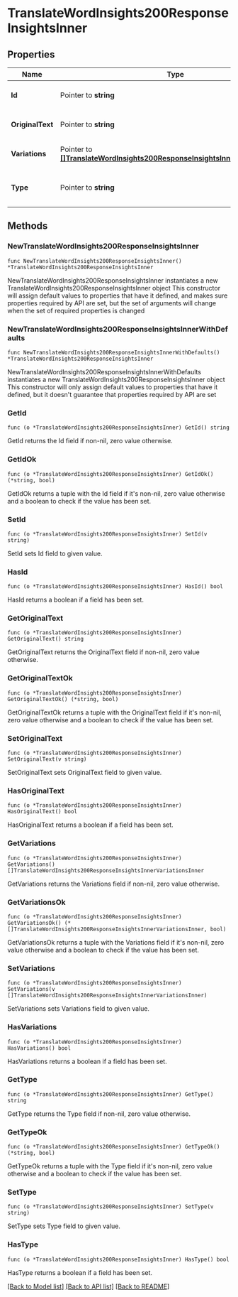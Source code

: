 # TranslateWordInsights200ResponseInsightsInner

## Properties

Name | Type | Description | Notes
------------ | ------------- | ------------- | -------------
**Id** | Pointer to **string** | Identifier matching the marker in marked_translation | [optional] 
**OriginalText** | Pointer to **string** | The original word or phrase from the translated text | [optional] 
**Variations** | Pointer to [**[]TranslateWordInsights200ResponseInsightsInnerVariationsInner**](TranslateWordInsights200ResponseInsightsInnerVariationsInner.md) | Alternative expressions with explanations | [optional] 
**Type** | Pointer to **string** | Category of the insight in the explanation language | [optional] 

## Methods

### NewTranslateWordInsights200ResponseInsightsInner

`func NewTranslateWordInsights200ResponseInsightsInner() *TranslateWordInsights200ResponseInsightsInner`

NewTranslateWordInsights200ResponseInsightsInner instantiates a new TranslateWordInsights200ResponseInsightsInner object
This constructor will assign default values to properties that have it defined,
and makes sure properties required by API are set, but the set of arguments
will change when the set of required properties is changed

### NewTranslateWordInsights200ResponseInsightsInnerWithDefaults

`func NewTranslateWordInsights200ResponseInsightsInnerWithDefaults() *TranslateWordInsights200ResponseInsightsInner`

NewTranslateWordInsights200ResponseInsightsInnerWithDefaults instantiates a new TranslateWordInsights200ResponseInsightsInner object
This constructor will only assign default values to properties that have it defined,
but it doesn't guarantee that properties required by API are set

### GetId

`func (o *TranslateWordInsights200ResponseInsightsInner) GetId() string`

GetId returns the Id field if non-nil, zero value otherwise.

### GetIdOk

`func (o *TranslateWordInsights200ResponseInsightsInner) GetIdOk() (*string, bool)`

GetIdOk returns a tuple with the Id field if it's non-nil, zero value otherwise
and a boolean to check if the value has been set.

### SetId

`func (o *TranslateWordInsights200ResponseInsightsInner) SetId(v string)`

SetId sets Id field to given value.

### HasId

`func (o *TranslateWordInsights200ResponseInsightsInner) HasId() bool`

HasId returns a boolean if a field has been set.

### GetOriginalText

`func (o *TranslateWordInsights200ResponseInsightsInner) GetOriginalText() string`

GetOriginalText returns the OriginalText field if non-nil, zero value otherwise.

### GetOriginalTextOk

`func (o *TranslateWordInsights200ResponseInsightsInner) GetOriginalTextOk() (*string, bool)`

GetOriginalTextOk returns a tuple with the OriginalText field if it's non-nil, zero value otherwise
and a boolean to check if the value has been set.

### SetOriginalText

`func (o *TranslateWordInsights200ResponseInsightsInner) SetOriginalText(v string)`

SetOriginalText sets OriginalText field to given value.

### HasOriginalText

`func (o *TranslateWordInsights200ResponseInsightsInner) HasOriginalText() bool`

HasOriginalText returns a boolean if a field has been set.

### GetVariations

`func (o *TranslateWordInsights200ResponseInsightsInner) GetVariations() []TranslateWordInsights200ResponseInsightsInnerVariationsInner`

GetVariations returns the Variations field if non-nil, zero value otherwise.

### GetVariationsOk

`func (o *TranslateWordInsights200ResponseInsightsInner) GetVariationsOk() (*[]TranslateWordInsights200ResponseInsightsInnerVariationsInner, bool)`

GetVariationsOk returns a tuple with the Variations field if it's non-nil, zero value otherwise
and a boolean to check if the value has been set.

### SetVariations

`func (o *TranslateWordInsights200ResponseInsightsInner) SetVariations(v []TranslateWordInsights200ResponseInsightsInnerVariationsInner)`

SetVariations sets Variations field to given value.

### HasVariations

`func (o *TranslateWordInsights200ResponseInsightsInner) HasVariations() bool`

HasVariations returns a boolean if a field has been set.

### GetType

`func (o *TranslateWordInsights200ResponseInsightsInner) GetType() string`

GetType returns the Type field if non-nil, zero value otherwise.

### GetTypeOk

`func (o *TranslateWordInsights200ResponseInsightsInner) GetTypeOk() (*string, bool)`

GetTypeOk returns a tuple with the Type field if it's non-nil, zero value otherwise
and a boolean to check if the value has been set.

### SetType

`func (o *TranslateWordInsights200ResponseInsightsInner) SetType(v string)`

SetType sets Type field to given value.

### HasType

`func (o *TranslateWordInsights200ResponseInsightsInner) HasType() bool`

HasType returns a boolean if a field has been set.


[[Back to Model list]](../README.md#documentation-for-models) [[Back to API list]](../README.md#documentation-for-api-endpoints) [[Back to README]](../README.md)


